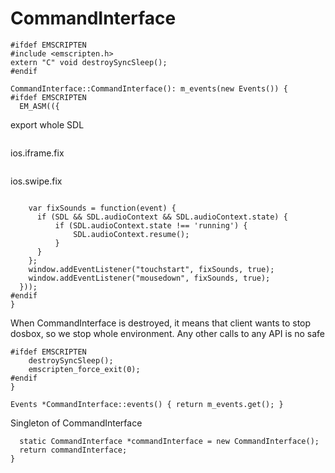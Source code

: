 CommandInterface
=================================


```#include <js-dos-ci.h>
#ifdef EMSCRIPTEN
#include <emscripten.h>
extern "C" void destroySyncSleep();
#endif

CommandInterface::CommandInterface(): m_events(new Events()) {
#ifdef EMSCRIPTEN
  EM_ASM(({
```

export whole SDL

```    Module['SDL'] = SDL;
```

ios.iframe.fix

```    Module['canvas'].addEventListener('touchstart', function(event) {}, true);
```

ios.swipe.fix

```    Module['canvas'].addEventListener('touchmove', function(event) { event.preventDefault() }, true);

    var fixSounds = function(event) {
      if (SDL && SDL.audioContext && SDL.audioContext.state) {
          if (SDL.audioContext.state !== 'running') {
              SDL.audioContext.resume();
          }
      }
    };
    window.addEventListener("touchstart", fixSounds, true);
    window.addEventListener("mousedown", fixSounds, true);    
  }));
#endif
}

```

When CommandInterface is destroyed, it means
that client wants to stop dosbox, so we stop
whole environment. Any other calls to any API
is no safe

```CommandInterface::~CommandInterface() {
#ifdef EMSCRIPTEN
    destroySyncSleep();
    emscripten_force_exit(0);
#endif
}

Events *CommandInterface::events() { return m_events.get(); }

```

Singleton of CommandInterface

```CommandInterface *ci() {
  static CommandInterface *commandInterface = new CommandInterface();
  return commandInterface;
}

```


